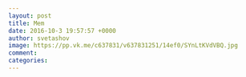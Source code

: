 ```yaml
--- 
layout: post 
title: Mem 
date: 2016-10-3 19:57:57 +0000 
author: svetashov 
image: https://pp.vk.me/c637831/v637831251/14ef0/SYnLtKVdVBQ.jpg
comment: 
categories: 
---
```

